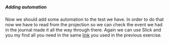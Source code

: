 ##### Adding automation

Now we should add some automation to the test we have. In order to do that now we have to read from the projection
so we can check the event we had in the journal made it all the way through there. Again we can use Slick and
you my find all you need in the same [link](https://doc.akka.io/docs/alpakka/current/slick.html) you used in the previous exercise. 
